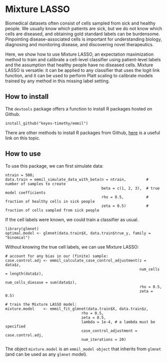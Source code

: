 # Mixture LASSO

Biomedical datasets often consist of cells sampled from sick and healthy people. We usually know which patients are sick, but we do not know which cells are diseased, and obtaining gold standard labels can be burdensome. Pinpointing disease-associated cells is important for understanding biology, diagnosing and monitoring disease, and discovering novel therapeutics. 

Here, we show how to use Mixture LASSO, an expectation maximization method to train and calibrate a cell-level classifier using patient-level labels and the assumption that healthy people have no diseased cells. Mixture LASSO is versatile: it can be applied to any classifier that uses the logit link function, and it can be used to perform Platt scaling to calibrate models trained by any method in this missing label setting. 

## How to install
The `devtools` package offers a function to install R packages hosted on Github.

```install_github("keyes-timothy/emmil")```

There are other methods to install R packages from Github, [here](https://cran.r-project.org/web/packages/githubinstall/vignettes/githubinstall.html) is a useful link on this topic.

## How to use
To use this package, we can first simulate data:

```
ntrain = 500;
data.train = emmil_simulate_data_with_beta(n = ntrain,         # number of samples to create
                                           beta = c(1, 2, 3),  # true model coefficients
                                           rho = 0.5,          # fraction of healthy cells in sick people
                                           zeta = 0.5)         # fraction of cells sampled from sick people   
```

If the cell labels were known, we could train a classifier as usual.
```
library(glmnet)
optimal.model <- glmnet(data.train$X, data.train$true_y, family = "binomial")
```

Without knowing the true cell labels, we can use Mixture LASSO:

```
# account for any bias in our (finite) sample:
case.control.adj <- emmil_calculate_case_control_adjustment(z = data$z,
                                                            num_cells = length(data$z),
                                                            num_cells_diesase = sum(data$z),
                                                            rho = 0.5,
                                                            zeta = 0.5)

# train the Mixture LASSO model:
mixture.model    <- emmil_fit_glmnet(data.train$X, data.train$z, 
                                  rho = 0.5,
                                  zeta = 0.5, 
                                  lambda = 1e-4, # a lambda must be specified
                                  case_control_adjustment = case.control.adj,
                                  num_iterations = 20)
```

The object `mixture.model` is an `emmil_model object` that inherits from `glmnet` (and can be used as any `glmnet` model).

